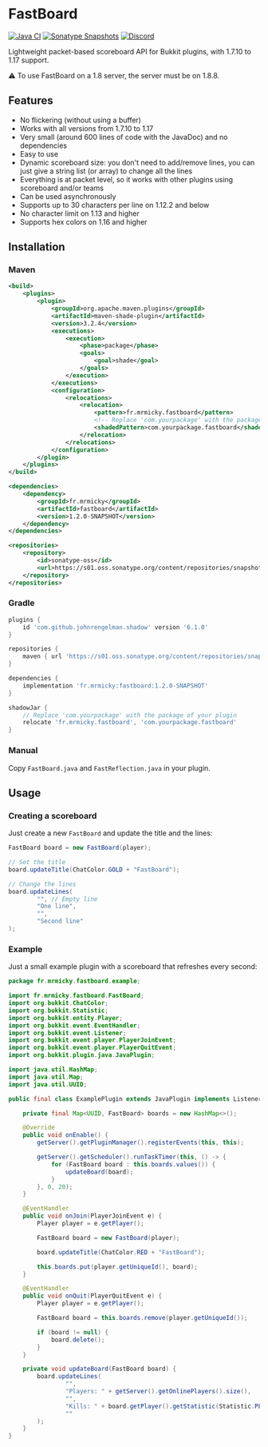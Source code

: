 # FastBoard
[![Java CI](https://github.com/MrMicky-FR/FastBoard/actions/workflows/build.yml/badge.svg)](https://github.com/MrMicky-FR/FastBoard/actions/workflows/build.yml)
[![Sonatype Snapshots](https://img.shields.io/nexus/s/fr.mrmicky/fastboard?label=Sonatype%20snapshots&server=https%3A%2F%2Fs01.oss.sonatype.org)](pom.xml)
[![Discord](https://img.shields.io/discord/390919659874156560.svg?colorB=5865f2&label=Discord&logo=discord&logoColor=white)](https://discord.gg/q9UwaBT)

Lightweight packet-based scoreboard API for Bukkit plugins, with 1.7.10 to 1.17 support.

⚠️ To use FastBoard on a 1.8 server, the server must be on 1.8.8.

## Features

* No flickering (without using a buffer)
* Works with all versions from 1.7.10 to 1.17
* Very small (around 600 lines of code with the JavaDoc) and no dependencies
* Easy to use
* Dynamic scoreboard size: you don't need to add/remove lines, you can just give a string list (or array) to change all the lines
* Everything is at packet level, so it works with other plugins using scoreboard and/or teams
* Can be used asynchronously
* Supports up to 30 characters per line on 1.12.2 and below
* No character limit on 1.13 and higher
* Supports hex colors on 1.16 and higher

## Installation

### Maven
```xml
<build>
    <plugins>
        <plugin>
            <groupId>org.apache.maven.plugins</groupId>
            <artifactId>maven-shade-plugin</artifactId>
            <version>3.2.4</version>
            <executions>
                <execution>
                    <phase>package</phase>
                    <goals>
                        <goal>shade</goal>
                    </goals>
                </execution>
            </executions>
            <configuration>
                <relocations>
                    <relocation>
                        <pattern>fr.mrmicky.fastboard</pattern>
                        <!-- Replace 'com.yourpackage' with the package of your plugin ! -->
                        <shadedPattern>com.yourpackage.fastboard</shadedPattern>
                    </relocation>
                </relocations>
            </configuration>
        </plugin>
    </plugins>
</build>

<dependencies>
    <dependency>
        <groupId>fr.mrmicky</groupId>
        <artifactId>fastboard</artifactId>
        <version>1.2.0-SNAPSHOT</version>
    </dependency>
</dependencies>

<repositories>
    <repository>
        <id>sonatype-oss</id>
        <url>https://s01.oss.sonatype.org/content/repositories/snapshots/</url>
    </repository>
</repositories>
```

### Gradle

```groovy
plugins {
    id 'com.github.johnrengelman.shadow' version '6.1.0'
}

repositories {
    maven { url 'https://s01.oss.sonatype.org/content/repositories/snapshots/' }
}

dependencies {
    implementation 'fr.mrmicky:fastboard:1.2.0-SNAPSHOT'
}

shadowJar {
    // Replace 'com.yourpackage' with the package of your plugin 
    relocate 'fr.mrmicky.fastboard', 'com.yourpackage.fastboard'
}
```

### Manual

Copy `FastBoard.java` and `FastReflection.java` in your plugin.

## Usage

### Creating a scoreboard

Just create a new `FastBoard` and update the title and the lines:

```java
FastBoard board = new FastBoard(player);

// Set the title
board.updateTitle(ChatColor.GOLD + "FastBoard");

// Change the lines
board.updateLines(
        "", // Empty line
        "One line",
        "",
        "Second line"
);
```

### Example

Just a small example plugin with a scoreboard that refreshes every second:

```java
package fr.mrmicky.fastboard.example;

import fr.mrmicky.fastboard.FastBoard;
import org.bukkit.ChatColor;
import org.bukkit.Statistic;
import org.bukkit.entity.Player;
import org.bukkit.event.EventHandler;
import org.bukkit.event.Listener;
import org.bukkit.event.player.PlayerJoinEvent;
import org.bukkit.event.player.PlayerQuitEvent;
import org.bukkit.plugin.java.JavaPlugin;

import java.util.HashMap;
import java.util.Map;
import java.util.UUID;

public final class ExamplePlugin extends JavaPlugin implements Listener {

    private final Map<UUID, FastBoard> boards = new HashMap<>();

    @Override
    public void onEnable() {
        getServer().getPluginManager().registerEvents(this, this);

        getServer().getScheduler().runTaskTimer(this, () -> {
            for (FastBoard board : this.boards.values()) {
                updateBoard(board);
            }
        }, 0, 20);
    }

    @EventHandler
    public void onJoin(PlayerJoinEvent e) {
        Player player = e.getPlayer();

        FastBoard board = new FastBoard(player);

        board.updateTitle(ChatColor.RED + "FastBoard");

        this.boards.put(player.getUniqueId(), board);
    }

    @EventHandler
    public void onQuit(PlayerQuitEvent e) {
        Player player = e.getPlayer();

        FastBoard board = this.boards.remove(player.getUniqueId());

        if (board != null) {
            board.delete();
        }
    }

    private void updateBoard(FastBoard board) {
        board.updateLines(
                "",
                "Players: " + getServer().getOnlinePlayers().size(),
                "",
                "Kills: " + board.getPlayer().getStatistic(Statistic.PLAYER_KILLS),
                ""
        );
    }
}
```
